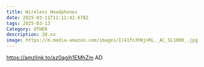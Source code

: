 ```yaml
---
title: Wireless Headphones
date: 2025-03-11T11:11:42.678Z
tags: 2025-03-13
Category: OTHER
description: 38.xx
image: https://m.media-amazon.com/images/I/41fn3hNjnRL._AC_SL1000_.jpg
---
```

https://amzlink.to/az0agjh1EMhZm   AD